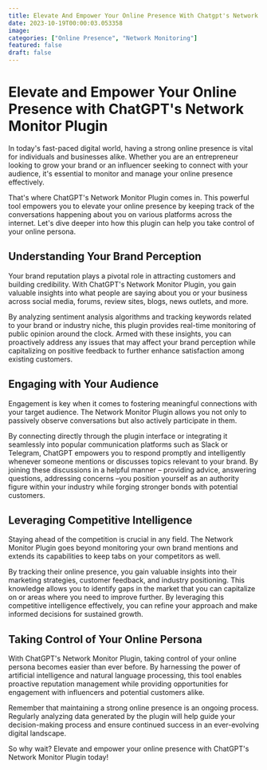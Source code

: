 ```yaml
---
title: Elevate And Empower Your Online Presence With Chatgpt's Network Monitor Plugin.
date: 2023-10-19T00:00:03.053358
image: 
categories: ["Online Presence", "Network Monitoring"]
featured: false
draft: false
---
```

# Elevate and Empower Your Online Presence with ChatGPT's Network Monitor Plugin

In today's fast-paced digital world, having a strong online presence is vital for individuals and businesses alike. Whether you are an entrepreneur looking to grow your brand or an influencer seeking to connect with your audience, it's essential to monitor and manage your online presence effectively.

That's where ChatGPT's Network Monitor Plugin comes in. This powerful tool empowers you to elevate your online presence by keeping track of the conversations happening about you on various platforms across the internet. Let's dive deeper into how this plugin can help you take control of your online persona.

## Understanding Your Brand Perception

Your brand reputation plays a pivotal role in attracting customers and building credibility. With ChatGPT's Network Monitor Plugin, you gain valuable insights into what people are saying about you or your business across social media, forums, review sites, blogs, news outlets, and more.

By analyzing sentiment analysis algorithms and tracking keywords related to your brand or industry niche, this plugin provides real-time monitoring of public opinion around the clock. Armed with these insights, you can proactively address any issues that may affect your brand perception while capitalizing on positive feedback to further enhance satisfaction among existing customers.

## Engaging with Your Audience

Engagement is key when it comes to fostering meaningful connections with your target audience. The Network Monitor Plugin allows you not only to passively observe conversations but also actively participate in them.

By connecting directly through the plugin interface or integrating it seamlessly into popular communication platforms such as Slack or Telegram, ChatGPT empowers you to respond promptly and intelligently whenever someone mentions or discusses topics relevant to your brand. By joining these discussions in a helpful manner – providing advice, answering questions, addressing concerns –you position yourself as an authority figure within your industry while forging stronger bonds with potential customers.

## Leveraging Competitive Intelligence

Staying ahead of the competition is crucial in any field. The Network Monitor Plugin goes beyond monitoring your own brand mentions and extends its capabilities to keep tabs on your competitors as well.

By tracking their online presence, you gain valuable insights into their marketing strategies, customer feedback, and industry positioning. This knowledge allows you to identify gaps in the market that you can capitalize on or areas where you need to improve further. By leveraging this competitive intelligence effectively, you can refine your approach and make informed decisions for sustained growth.

## Taking Control of Your Online Persona

With ChatGPT's Network Monitor Plugin, taking control of your online persona becomes easier than ever before. By harnessing the power of artificial intelligence and natural language processing, this tool enables proactive reputation management while providing opportunities for engagement with influencers and potential customers alike.

Remember that maintaining a strong online presence is an ongoing process. Regularly analyzing data generated by the plugin will help guide your decision-making process and ensure continued success in an ever-evolving digital landscape.

So why wait? Elevate and empower your online presence with ChatGPT's Network Monitor Plugin today!